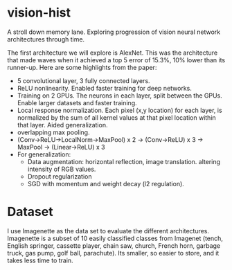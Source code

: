 # vision-hist

A stroll down memory lane. Exploring progression of vision neural network architectures through time.

The first architecture we will explore is AlexNet. This was the architecture that made waves when it achieved a top 5
error of 15.3%, 10% lower than its runner-up. Here are some highlights from the paper:

* 5 convolutional layer, 3 fully connected layers.
* ReLU nonlinearity. Enabled faster training for deep networks.
* Training on 2 GPUs. The neurons in each layer, split between the GPUs. Enable larger datasets and faster training.
* Local response normalization. Each pixel (x,y location) for each layer, is normalized by the sum of all kernel values
  at that pixel location within that layer. Aided generalization.
* overlapping max pooling.
* (Conv->ReLU->LocalNorm->MaxPool) x 2 -> (Conv->ReLU) x 3 -> MaxPool -> (Linear->ReLU) x 3
* For generalization:
    * Data augmentation: horizontal reflection, image translation. altering intensity of RGB values.
    * Dropout regularization
    * SGD with momentum and weight decay (l2 regulation).

# Dataset

I use Imagenette as the data set to evaluate the different architectures. Imagenette is a subset of 10 easily classified
classes from Imagenet (tench, English springer, cassette player, chain saw, church, French horn, garbage truck, gas
pump, golf ball, parachute). Its smaller, so easier to store, and it takes less time to train.